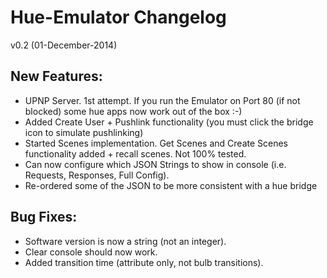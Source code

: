 Hue-Emulator Changelog
============

v0.2 (01-December-2014)

New Features:
---
* UPNP Server. 1st attempt.  If you run the Emulator on Port 80 (if not blocked) some hue apps now work out of the box :-)
* Added Create User + Pushlink functionality (you must click the bridge icon to simulate pushlinking)
* Started Scenes implementation.  Get Scenes and Create Scenes functionality added + recall scenes.  Not 100% tested.
* Can now configure which JSON Strings to show in console (i.e. Requests, Responses, Full Config).
* Re-ordered some of the JSON to be more consistent with a hue bridge

Bug Fixes:
---
* Software version is now a string (not an integer).
* Clear console should now work.
* Added transition time (attribute only, not bulb transitions).